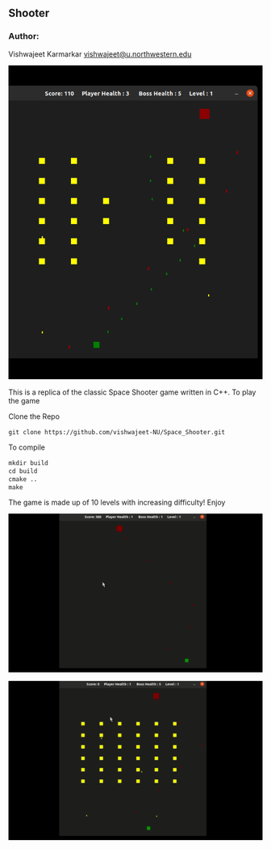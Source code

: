 ## Shooter

### Author: 
Vishwajeet Karmarkar
vishwajeet@u.northwestern.edu


![image](media/C++_Shooter.png)

This is a replica of the classic Space Shooter game written in C++. To play the game 

Clone the Repo 
```
git clone https://github.com/vishwajeet-NU/Space_Shooter.git

```

To compile 

``` 
mkdir build 
cd build
cmake ..
make
```

The game is made up of 10 levels with increasing difficulty! Enjoy 

![image](media/levelup.gif)

![image](media/gameover.gif)

